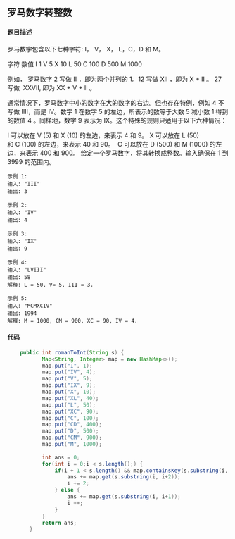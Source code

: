 
## 罗马数字转整数

#### 题目描述
罗马数字包含以下七种字符: I， V， X， L，C，D 和 M。

字符          数值
I             1
V             5
X             10
L             50
C             100
D             500
M             1000

例如， 罗马数字 2 写做 II ，即为两个并列的 1。12 写做 XII ，即为 X + II 。 27 写做  XXVII, 即为 XX + V + II 。

通常情况下，罗马数字中小的数字在大的数字的右边。但也存在特例，例如 4 不写做 IIII，而是 IV。数字 1 在数字 5 的左边，所表示的数等于大数 5 减小数 1 得到的数值 4 。同样地，数字 9 表示为 IX。这个特殊的规则只适用于以下六种情况：

I 可以放在 V (5) 和 X (10) 的左边，来表示 4 和 9。
X 可以放在 L (50) 和 C (100) 的左边，来表示 40 和 90。 
C 可以放在 D (500) 和 M (1000) 的左边，来表示 400 和 900。
给定一个罗马数字，将其转换成整数。输入确保在 1 到 3999 的范围内。

    示例 1:
    输入: "III"
    输出: 3
    
    示例 2:
    输入: "IV"
    输出: 4
    
    示例 3:
    输入: "IX"
    输出: 9
    
    示例 4:
    输入: "LVIII"
    输出: 58
    解释: L = 50, V= 5, III = 3.
    
    示例 5:
    输入: "MCMXCIV"
    输出: 1994
    解释: M = 1000, CM = 900, XC = 90, IV = 4.


#### 代码
```java
    public int romanToInt(String s) {
           Map<String, Integer> map = new HashMap<>();
           map.put("I", 1);
           map.put("IV", 4);
           map.put("V", 5);
           map.put("IX", 9);
           map.put("X", 10);
           map.put("XL", 40);
           map.put("L", 50);
           map.put("XC", 90);
           map.put("C", 100);
           map.put("CD", 400);
           map.put("D", 500);
           map.put("CM", 900);
           map.put("M", 1000);
   
           int ans = 0;
           for(int i = 0;i < s.length();) {
               if(i + 1 < s.length() && map.containsKey(s.substring(i, i+2))) {
                   ans += map.get(s.substring(i, i+2));
                   i += 2;
               } else {
                   ans += map.get(s.substring(i, i+1));
                   i ++;
               }
           }
           return ans;
       }
```